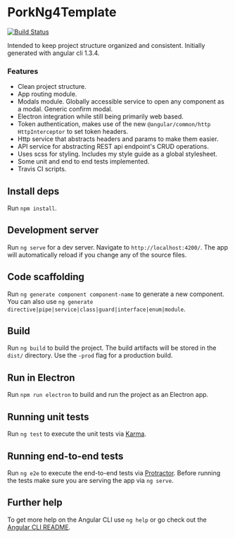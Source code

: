 # PorkNg4Template

[![Build Status](https://travis-ci.org/shakedown-street/porks-ng4-template.svg?branch=master)](https://travis-ci.org/shakedown-street/porks-ng4-template)

Intended to keep project structure organized and consistent.  Initially generated with angular cli 1.3.4.

### Features

* Clean project structure.
* App routing module.
* Modals module.  Globally accessible service to open any component as a modal.  Generic confirm modal.
* Electron integration while still being primarily web based.
* Token authentication, makes use of the new `@angular/common/http` `HttpInterceptor` to set token headers.
* Http service that abstracts headers and params to make them easier.
* API service for abstracting REST api endpoint's CRUD operations.
* Uses scss for styling.  Includes my style guide as a global stylesheet.
* Some unit and end to end tests implemented.
* Travis CI scripts.

## Install deps

Run `npm install`.

## Development server

Run `ng serve` for a dev server. Navigate to `http://localhost:4200/`. The app will automatically reload if you change any of the source files.

## Code scaffolding

Run `ng generate component component-name` to generate a new component. You can also use `ng generate directive|pipe|service|class|guard|interface|enum|module`.

## Build

Run `ng build` to build the project. The build artifacts will be stored in the `dist/` directory. Use the `-prod` flag for a production build.

## Run in Electron

Run `npm run electron` to build and run the project as an Electron app.

## Running unit tests

Run `ng test` to execute the unit tests via [Karma](https://karma-runner.github.io).

## Running end-to-end tests

Run `ng e2e` to execute the end-to-end tests via [Protractor](http://www.protractortest.org/).
Before running the tests make sure you are serving the app via `ng serve`.

## Further help

To get more help on the Angular CLI use `ng help` or go check out the [Angular CLI README](https://github.com/angular/angular-cli/blob/master/README.md).
